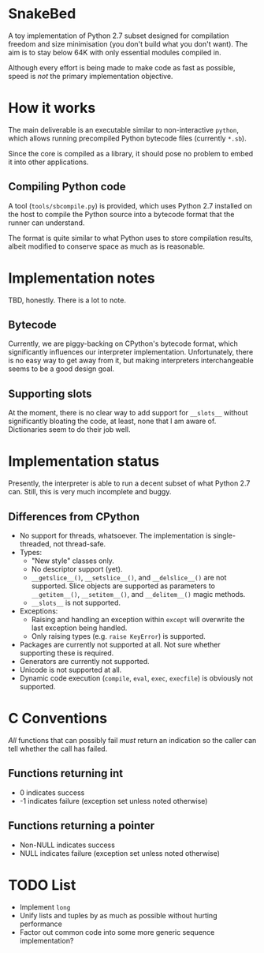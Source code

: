 # SnakeBed

A toy implementation of Python 2.7 subset designed for compilation freedom and 
size minimisation (you don't build what you don't want). The aim is to stay below 64K
with only essential modules compiled in.

Although every effort is being made to make code as fast as possible, 
speed is *not* the primary implementation objective.

# How it works

The main deliverable is an executable similar to non-interactive `python`, 
which allows running precompiled Python bytecode files (currently `*.sb`).

Since the core is compiled as a library, it should pose no problem to embed it into other applications.

## Compiling Python code

A tool (`tools/sbcompile.py`) is provided, which uses Python 2.7 installed on the host to compile
the Python source into a bytecode format that the runner can understand.

The format is quite similar to what Python uses to store compilation results, 
albeit modified to conserve space as much as is reasonable.

# Implementation notes

TBD, honestly. There is a lot to note.

## Bytecode

Currently, we are piggy-backing on CPython's bytecode format, which significantly 
influences our interpreter implementation. Unfortunately, there is no easy way 
to get away from it, but making interpreters interchangeable seems to be a good
design goal.

## Supporting __slots__

At the moment, there is no clear way to add support for `__slots__` without significantly 
bloating the code, at least, none that I am aware of. Dictionaries seem to do their job well.

# Implementation status

Presently, the interpreter is able to run a decent subset of what Python 2.7 can. 
Still, this is very much incomplete and buggy.

## Differences from CPython

* No support for threads, whatsoever. The implementation is single-threaded, not thread-safe.
* Types:
  * "New style" classes only.
  * No descriptor support (yet).
  * `__getslice__()`, `__setslice__()`, and `__delslice__()` are not supported. Slice objects are supported as parameters to `__getitem__()`, `__setitem__()`, and `__delitem__()` magic methods.
  * `__slots__` is not supported.
* Exceptions:
  * Raising and handling an exception within `except` will overwrite the last exception being handled.
  * Only raising types (e.g. `raise KeyError`) is supported.
* Packages are currently not supported at all. Not sure whether supporting these is required.
* Generators are currently not supported.
* Unicode is not supported at all.
* Dynamic code execution (`compile`, `eval`, `exec`, `execfile`) is obviously not supported.

# C Conventions

*All* functions that can possibly fail *must* return an indication so the caller can tell whether the call has failed.

## Functions returning int

* 0 indicates success
* -1 indicates failure (exception set unless noted otherwise)

## Functions returning a pointer

* Non-NULL indicates success
* NULL indicates failure (exception set unless noted otherwise)

# TODO List

* Implement `long`
* Unify lists and tuples by as much as possible without hurting performance
* Factor out common code into some more generic sequence implementation?
